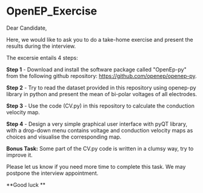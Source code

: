 # OpenEP_Exercise

Dear Candidate,

Here, we would like to ask you to do a take-home exercise and present the results during the interview. 

The excersie entails 4 steps:

**Step 1** - Download and install the software package called "OpenEp-py" from the following github repository:
         https://github.com/openep/openep-py. 
         
**Step 2** - Try to read the dataset provided in this repository using openep-py library in python and present the mean of bi-polar voltages of all 
             electrodes. 

**Step 3** - Use the code (CV.py) in this repository to calculate the conduction velocity map.

**Step 4** - Design a very simple graphical user interface with pyQT library, with a drop-down menu contains voltage and conduction velocity maps                  as choices and visualise the corresponding map.

**Bonus Task:** Some part of the CV.py code is written in a clumsy way, try to improve it. 

Please let us know if you need more time to complete this task. We may postpone the interview appointment.

**Good luck **



        
